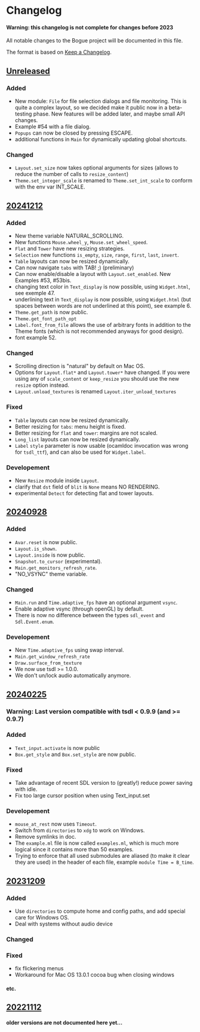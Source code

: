 # Changelog

#### Warning: this changelog is not complete for changes before 2023

All notable changes to the Bogue project will be documented in this file.

The format is based on [Keep a Changelog](https://keepachangelog.com/en/1.1.0/).

## [Unreleased](https://github.com/sanette/bogue/compare/20241212...HEAD)

### Added

- New module: `File` for file selection dialogs and file
  monitoring. This is quite a complex layout, so we decided make it
  public now in a beta-testing phase. New features will be added
  later, and maybe small API changes.
- Example #54 with a file dialog.
- `Popups` can now be closed by pressing ESCAPE.
- additional functions in `Main` for dynamically updating global shortcuts.

### Changed

- `Layout.set_size` now takes optional arguments for sizes (allows to
  reduce the number of calls to `resize_content`)
- `Theme.set_integer_scale` is renamed to `Theme.set_int_scale` to
  conform with the env var INT_SCALE.

## [20241212](https://github.com/sanette/bogue/compare/20240928...20241212)

### Added

- New theme variable NATURAL_SCROLLING.
- New functions `Mouse.wheel_y`, `Mouse.set_wheel_speed`.
- `Flat` and `Tower` have new resizing strategies.
- `Selection` new functions `is_empty`, `size`, `range`, `first`, `last`, `invert`.
- `Table` layouts can now be resized dynamically.
- Can now navigate `tabs` with TAB! ;) (preliminary)
- Can now enable/disable a layout with `Layout.set_enabled`. New Examples #53, #53bis.
- changing text color in `Text_display` is now possible, using
  `Widget.html`, see exemple 47.
- underlining text in `Text_display` is now possible, using
  `Widget.html` (but spaces between words are not underlined at this
  point), see example 6.
- `Theme.get_path` is now public.
- `Theme.get_font_path_opt`
- `Label.font_from_file` allows the use of arbitrary fonts in addition
  to the Theme fonts (which is not recommended anyways for good
  design).
- font example 52.

### Changed

- Scrolling direction is "natural" by default on Mac OS.
- Options for `Layout.flat*` and `Layout.tower*` have changed. If you
  were using any of `scale_content` or `keep_resize` you should use
  the new `resize` option instead.
- `Layout.unload_textures` is renamed `Layout.iter_unload_textures`

### Fixed

- `Table` layouts can now be resized dynamically.
- Better resizing for `tabs`: menu height is fixed.
- Better resizing for `flat` and `tower`: margins are not scaled.
- `Long_list` layouts can now be resized dynamically.
- `Label` `style` parameter is now usable (ocamldoc invocation was
  wrong for `tsdl_ttf`), and can also be used for `Widget.label`.

### Developement

- New `Resize` module inside `Layout`.
- clarify that `dst` field of `blit` is `None` means NO RENDERING.
- experimental `Detect` for detecting flat and tower layouts.

## [20240928](https://github.com/sanette/bogue/compare/20240225...20240928)

### Added

- `Avar.reset` is now public.
- `Layout.is_shown`.
- `Layout.inside` is now public.
- `Snapshot.to_cursor` (experimental).
- `Main.get_monitors_refresh_rate`.
- "NO_VSYNC" theme variable.

### Changed

- `Main.run` and `Time.adaptive_fps` have an optional argument `vsync`.
- Enable adaptive vsync (through openGL) by default.
- There is now no difference between the types `sdl_event` and `Sdl.Event.enum`.

### Developement

- New `Time.adaptive_fps` using swap interval.
- `Main.get_window_refresh_rate`
- `Draw.surface_from_texture`
- We now use tsdl >= 1.0.0.
- We don't un/lock audio automatically anymore.

## [20240225](https://github.com/sanette/bogue/compare/20231209...20240225)

### Warning: Last version compatible with tsdl < 0.9.9 (and >= 0.9.7)

### Added

- `Text_input.activate` is now public
- `Box.get_style` and `Box.set_style` are now public.

### Fixed

- Take advantage of recent SDL version to (greatly!) reduce power
  saving with idle.
- Fix too large cursor position when using Text_input.set

### Developement

- `mouse_at_rest` now uses `Timeout`.
- Switch from `directories` to `xdg` to work on Windows.
- Remove symlinks in doc.
- The `example.ml` file is now called `examples.ml`, which is much
  more logical since it contains more than 50 examples.
- Trying to enforce that all used submodules are aliased (to make it
  clear they are used) in the header of each file, example `module
  Time = B_time`.

## [20231209](https://github.com/sanette/bogue/compare/20221112...20231209)

### Added

- Use `directories` to compute home and config paths, and add special
  care for Windows OS.
- Deal with systems without audio device

### Changed

### Fixed

- fix flickering menus
- Workaround for Mac OS 13.0.1 cocoa bug when closing windows

#### etc.

## [20221112](https://github.com/sanette/bogue/compare/20221002...20221112)

#### older versions are not documented here yet...

